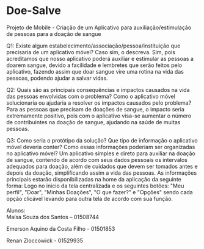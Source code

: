 # Doe-Salve
Projeto de Mobile - Criação de um Aplicativo para auxiliação/estimulação de pessoas para a doação de sangue

Q1: Existe algum estabelecimento/associação/pessoa/instituição que precisaria de um aplicativo móvel? Caso sim, o descreva.
Sim, pois acreditamos que nosso aplicativo poderá auxiliar e estimular as pessoas a doarem sangue, devido a facilidade e lembretes que serão feitos pelo aplicativo, fazendo assim que doar sangue vire uma rotina na vida das pessoas, podendo ajudar a salvar vidas.

Q2: Quais são as principais consequências e impactos causados na vida das pessoas envolvidas com o problema? Como o aplicativo móvel solucionaria ou ajudaria a resolver os impactos causados pelo problema?
Para as pessoas que precisam de doações de sangue, o impacto seria extremamente positivo, pois com o aplicativo visa-se aumentar o número de contribuintes na doação de sangue, ajudando na saúde de muitas pessoas.

Q3: Como seria o protótipo da solução? Que tipo de informação o aplicativo móvel deveria conter? Como essas informações poderiam ser organizadas no aplicativo móvel?
Um aplicativo simples e direto para auxiliar na doação de sangue, contendo de acordo com seus dados pessoais os intervalos adequados para doação, além de cuidados que devem ser tomados antes e depois da doação, simplificando assim a vida das pessoas.
As informações principais estarão disponibilizadas na home da aplicação da seguinte forma:
Logo no inicio da tela centralizada e os seguintes botões: "Meu perfil", "Doar", "Minhas Doações", "O que fazer?" e "Opções" sendo cada opção clicável levando para outra tela de acordo com sua função.

Alunos:  
Maísa Souza dos Santos – 01508744 

Emerson Aquino da Costa Filho - 01501853 

Renan Zloccowick - 01529935
